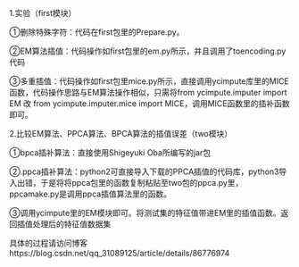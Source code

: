 1.实验（first模块）

①删除特殊字符：代码在first包里的Prepare.py。

②EM算法插值：代码操作如first包里的em.py所示，并且调用了toencoding.py代码

③多重插值：代码操作如first包里mice.py所示，直接调用ycimpute库里的MICE函数，代码操作思路与EM算法操作相似，只需将from ycimpute.imputer import EM 改  from ycimpute.imputer.mice import MICE，调用MICE函数里的插补函数即可。



2.比较EM算法、PPCA算法、BPCA算法的插值误差（two模块）

①bpca插补算法：直接使用Shigeyuki Oba所编写的jar包

②.ppca插补算法：python2可直接导入下载的PPCA插值的代码库，python3导入出错，于是将将ppca包里的函数复制粘贴至two包的ppca.py里，ppcamake.py是调用ppca插值算法里的函数。

③调用ycimpute里的EM模块即可。将测试集的特征值带进EM里的插值函数。返回插值处理后的特征值数据集


具体的过程请访问博客https://blog.csdn.net/qq_31089125/article/details/86776974
